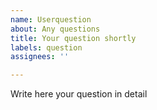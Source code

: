 ```yaml
---
name: Userquestion
about: Any questions
title: Your question shortly
labels: question
assignees: ''

---
```


Write here your question in detail
